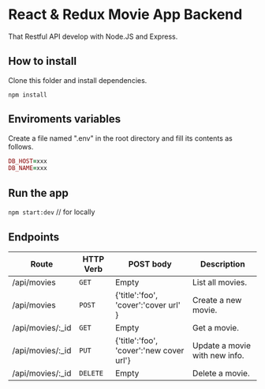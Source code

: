 # React & Redux Movie App Backend
That Restful API develop with Node.JS and Express.

## How to install
Clone this folder and install dependencies.

`npm install`

## Enviroments variables
Create a file named ".env" in the root directory and fill its contents as follows.

```ruby
DB_HOST=xxx
DB_NAME=xxx
```

## Run the app
`npm start:dev` // for locally

## Endpoints

| Route | HTTP Verb	 | POST body	 | Description	 |
| --- | --- | --- | --- |
| /api/movies | `GET` | Empty | List all movies. |
| /api/movies | `POST` | {'title':'foo', 'cover':'cover url' } | Create a new movie. |
| /api/movies/:_id | `GET` | Empty | Get a movie. |
| /api/movies/:_id | `PUT` | {'title':'foo', 'cover':'new cover url'} | Update a movie with new info. |
| /api/movies/:_id | `DELETE` | Empty | Delete a movie. |

